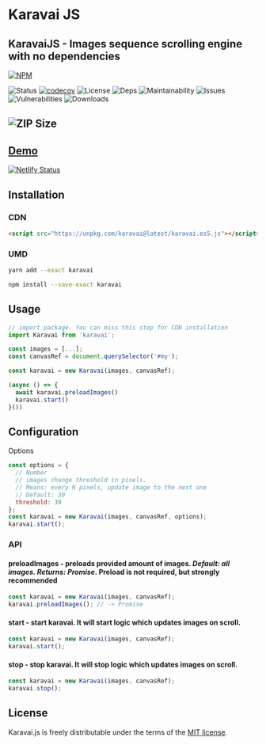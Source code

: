# Karavai JS

## KaravaiJS - Images sequence scrolling engine with no dependencies

[![NPM](https://nodei.co/npm/karavai.png)](https://nodei.co/npm/karavai/)

![Status](https://github.com/igorexec/karavai/workflows/Coverage/badge.svg)
[![codecov](https://codecov.io/gh/igorexec/karavai/branch/master/graph/badge.svg)](https://codecov.io/gh/igorexec/karavai)
![License](https://img.shields.io/github/license/igorexec/karavai)
![Deps](https://img.shields.io/david/igorexec/karavai)
![Maintainability](https://img.shields.io/codeclimate/maintainability/igorexec/karavai)
![Issues](https://img.shields.io/codeclimate/issues/igorexec/karavai)
![Vulnerabilities](https://img.shields.io/snyk/vulnerabilities/github/igorexec/karavai)
![Downloads](https://img.shields.io/npm/dm/karavai)

![ZIP Size](https://img.shields.io/bundlephobia/minzip/karavai)
---
## [Demo](https://karavai.netlify.com)

[![Netlify Status](https://api.netlify.com/api/v1/badges/89eefe85-3dda-4fa7-b596-5bd6b9da885e/deploy-status)](https://app.netlify.com/sites/karavai/deploys)

## Installation

### CDN

```html
<script src="https://unpkg.com/karavai@latest/karavai.es5.js"></script>
```

### UMD

```bash
yarn add --exact karavai
```

```bash
npm install --save-exact karavai
```

## Usage

```javascript
// import package. You can miss this step for CDN installation
import Karavai from 'karavai';

const images = [...];
const canvasRef = document.querySelector('#my');

const karavai = new Karavai(images, canvasRef);

(async () => {
  await karavai.preloadImages()
  karavai.start()
}())
```

## Configuration

Options

```javascript
const options = {
  // Number
  // images change threshold in pixels.
  // Means: every N pixels, update image to the next one
  // Default: 30
  threshold: 30
};
const karavai = new Karavai(images, canvasRef, options);
karavai.start();
```

### API

#### preloadImages - preloads provided amount of images. _Default: all images. Returns: Promise_. Preload is not required, but strongly recommended

```javascript
const karavai = new Karavai(images, canvasRef);
karavai.preloadImages(); // -> Promise
```

#### start - start karavai. It will start logic which updates images on scroll.

```javascript
const karavai = new Karavai(images, canvasRef);
karavai.start();
```

#### stop - stop karavai. It will stop logic which updates images on scroll.

```javascript
const karavai = new Karavai(images, canvasRef);
karavai.stop();
```

## License

Karavai.js is freely distributable under the terms of the [MIT license](https://github.com/igorexec/karavai/blob/master/LICENSE).
